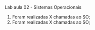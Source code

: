Lab aula 02 - Sistemas Operacionais

1) Foram realizadas X chamadas ao SO;
2) Foram realizadas X chamadas ao SO;
